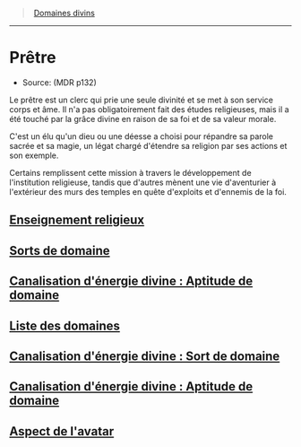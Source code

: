 ﻿---
!SubClassItem
Name: Prêtre
Source: (MDR p132)
Id: cleric_priest_hd.md#prêtre
RootId: cleric_priest_hd.md
ParentLink: cleric_hd.md#domaines-divins
ParentName: Domaines divins
NameLevel: 1
Attributes: {}
---
>  [Domaines divins](hd_cleric_domaines_divins.md)

---


# Prêtre

- Source: (MDR p132)

Le prêtre est un clerc qui prie une seule divinité et se met à son service corps et âme. Il n'a pas obligatoirement fait des études religieuses, mais il a été touché par la grâce divine en raison de sa foi et de sa valeur morale.

C'est un élu qu'un dieu ou une déesse a choisi pour répandre sa parole sacrée et sa magie, un légat chargé d'étendre sa religion par ses actions et son exemple.

Certains remplissent cette mission à travers le développement de l'institution religieuse, tandis que d'autres mènent une vie d'aventurier à l'extérieur des murs des temples en quête d'exploits et d'ennemis de la foi.



## [Enseignement religieux](hd_cleric_priest_enseignement_religieux.md)



## [Sorts de domaine](hd_cleric_priest_sorts_de_domaine.md)



## [Canalisation d'énergie divine : Aptitude de domaine](hd_cleric_priest_canalisation_denergie_divine_aptitude_de_domaine.md)



## [Liste des domaines](hd_cleric_priest_liste_des_domaines.md)



## [Canalisation d'énergie divine : Sort de domaine](hd_cleric_priest_canalisation_denergie_divine_sort_de_domaine.md)



## [Canalisation d'énergie divine : Aptitude de domaine](hd_cleric_priest_canalisation_denergie_divine_aptitude_de_domaine.md)



## [Aspect de l'avatar](hd_cleric_priest_aspect_de_lavatar.md)


